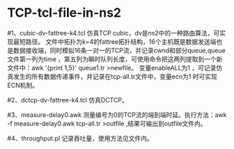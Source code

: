 # TCP-tcl-file-in-ns2 

#1、cubic-dv-fattree-k4.tcl 仿真TCP cubic，dv是ns2中的一种路由算法，可实现最短路径。
文件中拓扑为k=4的fattree拓扑结构，16个主机既是数据发送端也是数据接收端，同时模拟16条一对一的TCP流，并记录cwnd和部分queue,queue文件第一列为time ，第五列为瞬时队列长度，可使用命令把这两列提取到一个新文件中：awk '{print $1,$5}' queue1.tr >newfile。
变量enableALL为1 ，可记录仿真发生的所有数据传递事件，并记录在tcp-all.tr文件中，变量ecn为1 时可实现ECN机制。

#2、dctcp-dv-fattree-k4.tcl 仿真DCTCP。

#3、measure-delay0.awk 测量编号为0的TCP流的端到端时延。执行方法：awk -f measure-delay0.awk tcp-all.tr >outfile  ,结果可输出到outfile文件内。

#4、throughput.pl 记录吞吐量，使用方法见文件内。
